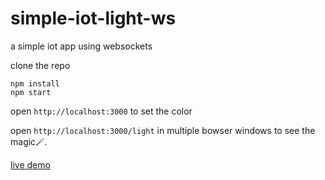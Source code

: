 # simple-iot-light-ws
a simple iot app using websockets

clone the repo

```
npm install
npm start
```

open `http://localhost:3000` to set the color

open `http://localhost:3000/light` in multiple bowser windows to see the magic🪄.

[live demo](https://afternoon-hamlet-08149.herokuapp.com/)
